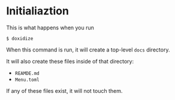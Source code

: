 # Initialiaztion

This is what happens when you run

```shell
$ doxidize
```

When this command is run, it will create a top-level `docs` directory.

It will also create these files inside of that directory:

* `REAMDE.md`
* `Menu.toml`

If any of these files exist, it will not touch them.